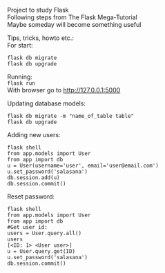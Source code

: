 Project to study Flask  
Following steps from The Flask Mega-Tutorial  
Maybe someday will become something useful  

Tips, tricks, howto etc.:  
For start:
```
flask db migrate
flask db upgrade
```

Running:  
`flask run`  
With browser go to http://127.0.0.1:5000

Updating database models:
```
flask db migrate -m "name_of_table table"  
flask db upgrade
```

Adding new users:
```
flask shell
from app.models import User
from app import db
u = User(username='user', email='user@email.com')
u.set_password('salasana')
db.session.add(u)
db.session.commit()
```

Reset password:
```
flask shell
from app.models import User
from app import db
#Get user id:
users = User.query.all()
users
[<ID: 1> <User user>]
u = User.query.get(ID)
u.set_password('salasana')
db.session.commit()
```
